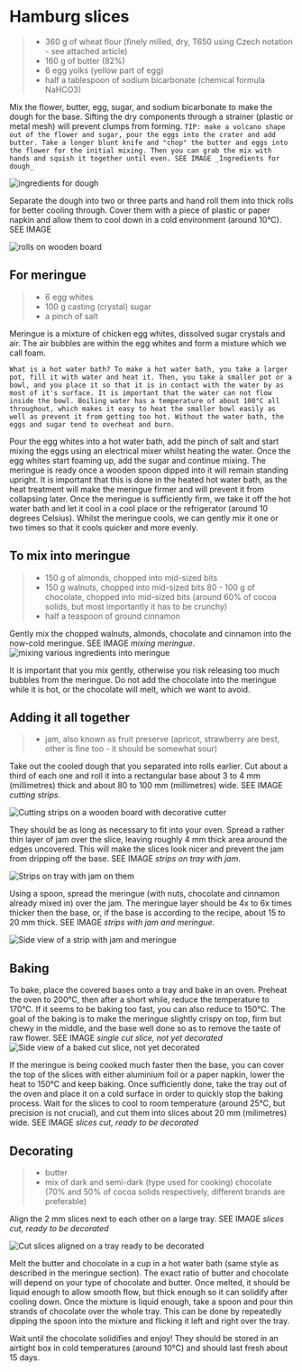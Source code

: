 Hamburg slices
==============
> - 360 g of wheat flour (finely milled, dry, T650 using Czech notation - see attached article)
> - 160 g of butter (82%)
> - 6 egg yolks (yellow part of egg)
> - half a tablespoon of sodium bicarbonate (chemical formula NaHCO3)


Mix the flower, butter, egg, sugar, and sodium bicarbonate to make the dough for the base. Sifting the dry components through a strainer (plastic or metal mesh) will prevent clumps from forming.
`TIP: make a volcano shape out of the flower and sugar, pour the eggs into the crater and add butter. Take a longer blunt knife and "chop" the butter and eggs into the flower for the initial mixing. Then you can grab the mix with hands and squish it together until even. SEE IMAGE _Ingredients for dough_`

![ingredients for dough](recipe_photos/ingredients_for_dough.jpg)

Separate the dough into two or three parts and hand roll them into thick rolls for better cooling through. Cover them with a piece of plastic or paper napkin and allow them to cool down in a cold environment (around 10°C). SEE IMAGE 

![rolls on wooden board](recipe_photos/dough_ready_rolls.jpg)

## For meringue
> - 6 egg whites
> - 100 g casting (crystal) sugar
> - a pinch of salt

Meringue is a mixture of chicken egg whites, dissolved sugar crystals and air. The air bubbles are within the egg whites and form a mixture which we call foam. 

`What is a hot water bath? To make a hot water bath, you take a larger pot, fill it with water and heat it. Then, you take a smaller pot or a bowl, and you place it so that it is in contact with the water by as most of it's surface. It is important that the water can not flow inside the bowl.
Boiling water has a temperature of about 100°C all throughout, which makes it easy to heat the smaller bowl easily as well as prevent it from getting too hot. Without the water bath, the eggs and sugar tend to overheat and burn.`


Pour the egg whites into a hot water bath, add the pinch of salt and start mixing the eggs using an electrical mixer whilst heating the water. Once the egg whites start foaming up, add the sugar and continue mixing. The meringue is ready once a wooden spoon dipped into it will remain standing upright. It is important that this is done in the heated hot water bath, as the heat treatment will make the meringue firmer and will prevent it from collapsing later.
Once the meringue is sufficiently firm, we take it off the hot water bath and let it cool in a cool place or the refrigerator (around 10 degrees Celsius). Whilst the meringue cools, we can gently mix it one or two times so that it cools quicker and more evenly.

## To mix into meringue
> - 150 g of almonds, chopped into mid-sized bits
> - 150 g walnuts, chopped into mid-sized bits
> 80 - 100 g of chocolate, chopped into mid-sized bits (around 60% of cocoa solids, but most importantly it has to be crunchy)
> - half a teaspoon of ground cinnamon 

Gently mix the chopped walnuts, almonds, chocolate and cinnamon into the now-cold meringue. SEE IMAGE _mixing meringue_. 
![mixing various ingredients into meringue](recipe_photos/mixing_meringue.jpg)

It is important that you mix gently, otherwise you risk releasing too much bubbles from the meringue. Do not add the chocolate into the meringue while it is hot, or the chocolate will melt, which we want to avoid.



## Adding it all together
> - jam, also known as fruit preserve (apricot, strawberry are best, other is fine too - it should be somewhat sour)

Take out the cooled dough that you separated into rolls earlier. Cut about a third of each one and roll it into a rectangular base about 3 to 4 mm (millimetres) thick and about 80 to 100 mm (millimetres) wide. SEE IMAGE _cutting strips_.

![Cutting strips on a wooden board with decorative cutter](recipe_photos/cutting_strips.jpg)

They should be as long as necessary to fit into your oven. Spread a rather thin layer of jam over the slice, leaving roughly 4 mm thick area around the edges uncovered. This will make the slices look nicer and prevent the jam from dripping off the base. SEE IMAGE _strips on tray with jam_.

![Strips on tray with jam on them](recipe_photos/strips_with_jam.jpg)

Using a spoon, spread the meringue (with nuts, chocolate and cinnamon already mixed in) over the jam. The meringue layer should be 4x to 6x times thicker then the base, or, if the base is according to the recipe, about 15 to 20 mm thick. SEE IMAGE _strips with jam and meringue_.

![Side view of a strip with jam and meringue](recipe_photos/side_view_strip_meringue.jpg)

## Baking
To bake, place the covered bases onto a tray and bake in an oven.  Preheat the oven to 200°C, then after a short while, reduce the temperature to 170°C. If it seems to be baking too fast, you can also reduce to 150°C. The goal of the baking is to make the meringue slightly crispy on top, firm but chewy in the middle, and the base well done so as to remove the taste of raw flower. SEE IMAGE _single cut slice, not yet decorated_
![Side view of a baked cut slice, not yet decorated](recipe_photos/single_finished_undecorated_small.jpg)

If the meringue is being cooked much faster then the base, you can cover the top of the slices with either aluminium foil or a paper napkin, lower the heat to 150°C and keep baking. Once sufficiently done, take the tray out of the oven and place it on a cold surface in order to quickly stop the baking process.
Wait for the slices to cool to room temperature (around 25°C, but precision is not crucial), and cut them into slices about 20 mm (milimetres) wide. SEE IMAGE _slices cut, ready to be decorated_

## Decorating
> - butter
> - mix of dark and semi-dark (type used for cooking) chocolate (70% and 50% of cocoa solids respectively, different brands are preferable)

Align the 2 mm slices next to each other on a large tray. SEE IMAGE _slices cut, ready to be decorated_

![Cut slices aligned on a tray ready to be decorated](recipe_photos/slices_cut.jpg)

Melt the butter and chocolate in a cup in a hot water bath (same style as described in the meringue section). The exact ratio of butter and chocolate will depend on your type of chocolate and butter. Once melted, it should be liquid enough to allow smooth flow, but thick enough so it can solidify after cooling down. Once the mixture is liquid enough, take a spoon and pour thin strands of chocolate over the whole tray. This can be done by repeatedly dipping the spoon into the mixture and flicking it left and right over the tray.

Wait until the chocolate solidifies and enjoy! They should be stored in an airtight box in cold temperatures (around 10°C) and should last fresh about 15 days.
